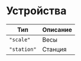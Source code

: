 # Устройства

| Тип         | Описание |
|-------------|----------|
| `"scale"`   | Весы     |
| `"station"` | Станция  |